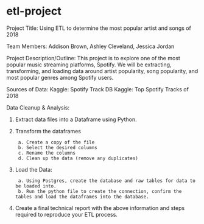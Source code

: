 # etl-project

Project Title: Using ETL to determine the most popular artist and songs of 2018
 
Team Members:
        	Addison Brown,
        	Ashley Cleveland,
        	Jessica Jordan
         
 
Project Description/Outline:
This project is to explore one of the most popular music streaming platforms, Spotify. We will be extracting, transforming, and loading data around artist popularity, song popularity, and most popular genres among Spotify users. 
 
 
Sources of Data: 
        Kaggle: Spotify Track DB
        Kaggle: Top Spotify Tracks of 2018


Data Cleanup & Analysis: 
1. Extract data files into a Dataframe using Python. 

2. Transform the dataframes

        a. Create a copy of the file
        b. Select the desired columns
        c. Rename the columns
        d. Clean up the data (remove any duplicates)
        
3. Load the Data: 

        a. Using Postgres, create the database and raw tables for data to be loaded into.
        b. Run the python file to create the connection, confirm the tables and load the dataframes into the database.
        
4. Create a final technical report with the above information and steps required to reproduce your ETL process. 
